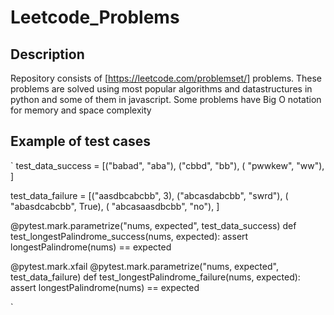 # Leetcode_Problems
## Description
Repository consists of [https://leetcode.com/problemset/] problems.
These problems are solved using most popular algorithms and datastructures in python and some of them in javascript.
Some problems have Big O notation for memory and space complexity 

## Example of test cases

`
test_data_success = [("babad", "aba"),
             ("cbbd", "bb"),
             ( "pwwkew", "ww"),
             ]

test_data_failure = [("aasdbcabcbb", 3),
             ("abcasdabcbb", "swrd"),
             ( "abasdcabcbb", True),
             ( "abcasaasdbcbb", "no"),
             ]


@pytest.mark.parametrize("nums, expected", test_data_success)
def test_longestPalindrome_success(nums, expected):
  assert longestPalindrome(nums) == expected


@pytest.mark.xfail
@pytest.mark.parametrize("nums, expected", test_data_failure)
def test_longestPalindrome_failure(nums, expected):
  assert longestPalindrome(nums) == expected
  
`
